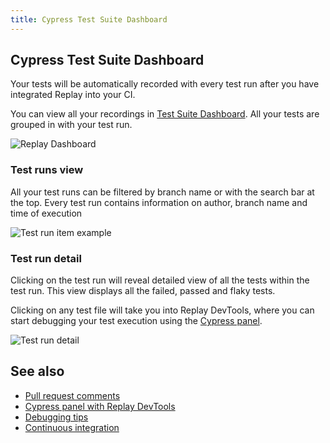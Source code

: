 ```yaml
---
title: Cypress Test Suite Dashboard
---
```


## Cypress Test Suite Dashboard
Your tests will be automatically recorded with every test run after you have integrated Replay into your CI.

You can view all your recordings in [Test Suite Dashboard](/test-suites/runs-view). All your tests are grouped in with your test run.

![Replay Dashboard](/images/test-suite-dashboard.png)

### Test runs view
All your test runs can be filtered by branch name or with the search bar at the top. Every test run contains information on author, branch name and time of execution

![Test run item example](/images/test-runs_hjk78.png)

### Test run detail
Clicking on the test run will reveal detailed view of all the tests within the test run. This view displays all the failed, passed and flaky tests. 

Clicking on any test file will take you into Replay DevTools, where you can start debugging your test execution using the [Cypress panel](/test-suites/cypress/panel).

![Test run detail](/images/test-run-detail_45gsd.png)

## See also
- [Pull request comments](/test-suites/features/pull-request-comments)
- [Cypress panel with Replay DevTools](/test-suites/cypress/panel)
- [Debugging tips](/test-suites/cypress/debugging-tips)
- [Continuous integration](/test-suites/cypress/continuous-integration)